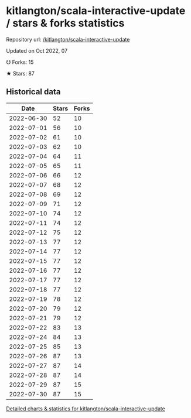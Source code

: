 # kitlangton/scala-interactive-update / stars & forks statistics

Repository url: [/kitlangton/scala-interactive-update](https://github.com/kitlangton/scala-interactive-update)

Updated on Oct 2022, 07

☋ Forks: 15

★ Stars: 87

## Historical data
| Date | Stars | Forks |
|------|-------|-------|
| 2022-06-30 | 52 | 10 | 
| 2022-07-01 | 56 | 10 | 
| 2022-07-02 | 61 | 10 | 
| 2022-07-03 | 62 | 10 | 
| 2022-07-04 | 64 | 11 | 
| 2022-07-05 | 65 | 11 | 
| 2022-07-06 | 66 | 12 | 
| 2022-07-07 | 68 | 12 | 
| 2022-07-08 | 69 | 12 | 
| 2022-07-09 | 71 | 12 | 
| 2022-07-10 | 74 | 12 | 
| 2022-07-11 | 74 | 12 | 
| 2022-07-12 | 75 | 12 | 
| 2022-07-13 | 77 | 12 | 
| 2022-07-14 | 77 | 12 | 
| 2022-07-15 | 77 | 12 | 
| 2022-07-16 | 77 | 12 | 
| 2022-07-17 | 77 | 12 | 
| 2022-07-18 | 77 | 12 | 
| 2022-07-19 | 78 | 12 | 
| 2022-07-20 | 79 | 12 | 
| 2022-07-21 | 79 | 12 | 
| 2022-07-22 | 83 | 13 | 
| 2022-07-24 | 84 | 13 | 
| 2022-07-25 | 85 | 13 | 
| 2022-07-26 | 87 | 13 | 
| 2022-07-27 | 87 | 14 | 
| 2022-07-28 | 87 | 14 | 
| 2022-07-29 | 87 | 15 | 
| 2022-07-30 | 87 | 15 | 


[Detailed charts & statistics for kitlangton/scala-interactive-update](https://reviewgithub.com/rep/kitlangton/scala-interactive-update)
